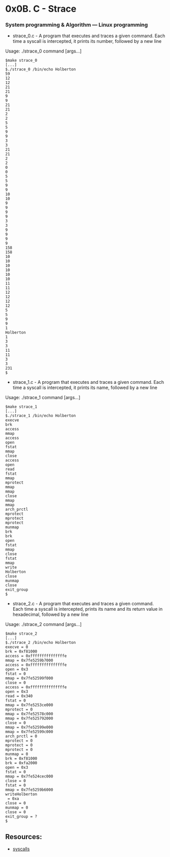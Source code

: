 # 0x0B. C - Strace
### System programming & Algorithm ― Linux programming

* strace_0.c -  A program that executes and traces a given command. Each time a syscall is intercepted, it prints its number, followed by a new line

Usage: ./strace_0 command [args...]

```
$make strace_0
[...]
$./strace_0 /bin/echo Holberton
59
12
12
21
21
9
9
21
21
2
2
5
5
9
9
3
3
21
21
2
2
0
0
5
5
9
9
10
10
9
9
9
9
3
3
9
9
9
9
158
158
10
10
10
10
10
10
11
11
12
12
12
12
5
5
9
9
1
Holberton
1
3
3
11
11
3
3
231
$
```

* strace_1.c -  A program that executes and traces a given command. Each time a syscall is intercepted, it prints its name, followed by a new line

Usage: ./strace_1 command [args...]

```
$make strace_1
[...]
$./strace_1 /bin/echo Holberton
execve
brk
access
mmap
access
open
fstat
mmap
close
access
open
read
fstat
mmap
mprotect
mmap
mmap
close
mmap
mmap
arch_prctl
mprotect
mprotect
mprotect
munmap
brk
brk
open
fstat
mmap
close
fstat
mmap
write
Holberton
close
munmap
close
exit_group
$
```

* strace_2.c -  A program that executes and traces a given command. Each time a syscall is intercepted, prints its name and its return value in hexadecimal, followed by a new line

Usage: ./strace_2 command [args...]

```
$make strace_2
[...]
$./strace_2 /bin/echo Holberton
execve = 0
brk = 0xf81000
access = 0xfffffffffffffffe
mmap = 0x7fe5259b7000
access = 0xfffffffffffffffe
open = 0x3
fstat = 0
mmap = 0x7fe52599f000
close = 0
access = 0xfffffffffffffffe
open = 0x3
read = 0x340
fstat = 0
mmap = 0x7fe5253ce000
mprotect = 0
mmap = 0x7fe52578c000
mmap = 0x7fe525792000
close = 0
mmap = 0x7fe52599e000
mmap = 0x7fe52599c000
arch_prctl = 0
mprotect = 0
mprotect = 0
mprotect = 0
munmap = 0
brk = 0xf81000
brk = 0xfa2000
open = 0x3
fstat = 0
mmap = 0x7fe524cec000
close = 0
fstat = 0
mmap = 0x7fe5259b6000
writeHolberton
 = 0xa
close = 0
munmap = 0
close = 0
exit_group = ?
$
```
## Resources:

* [syscalls](https://filippo.io/linux-syscall-table/)
